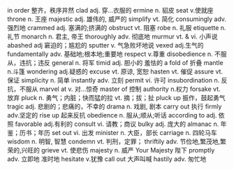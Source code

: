 in order 整齐，秩序井然
clad adj. 穿…衣服的
ermine n. 貂皮
seat v.使就座
throne n. 王座
majestic adj. 雄伟的, 威严的
simplify vt. 简化
consumingly adv. 强烈地
crammed adj. 塞满的;挤满的
obstruct vt. 阻塞
robe n. 礼服
etiquette n. 礼节
monarch n. 君主, 帝王
thoroughly adv. 彻底地
murmur vt. & vi. 小声说
abashed adj 窘迫的；尴尬的
sputter v. 气急败坏地说
vexed adj.生气的
fundamentally adv. 基础地;根本地;重要地
respect v.尊重
disobedience n. 不服从，违抗；违反
general n. 将军
timid adj. 胆小的 羞怯的
a fold of 折叠
mantle n.斗篷
wondering adj.疑惑的
excuse vt. 原谅, 宽恕
hasten vt. 催促
assure vt. 保证
simplicity n. 简单
instantly adv. 立刻
permit vi. 许可
insubordination n. 反抗，不服从
marvel at v. 对…惊奇
master of 控制
authority n.权力
forsake vt. 放弃
pluck n. 勇气；内脏；快而猛的拉 vt. 摘；拔；扯
pluck up 振作，鼓起勇气
tragic adj. 悲剧的；悲痛的，不幸的
drama n. 戏剧, 剧本
carry out 执行
firmly adv.坚定的
rise up 起来反抗
obedience n. 服从;顺从;听话
according to adj. 依照
favorable adj.有利的
consult vi. 请教；商议
bulky adj. 庞大的
almanac n. 年鉴；历书；年历
set out vi. 出发
minister n. 大臣，部长
carriage n. 四轮马车
wisdom n. 明智, 智慧
condemn vt. 判刑，定罪；
thriftily adv. 节俭地,繁茂地,繁荣的,兴旺的
grieve vt. 使悲伤
majesty n. 威严
Your Majesty 陛下
promptly adv. 立即地 准时地
hesitate v.犹豫
call out 大声叫喊
hastily adv. 匆忙地

